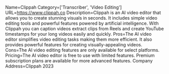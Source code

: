 Name=Clippah
Category=['Transcriber', 'Video Editing']
URL=https://www.clippah.co
Description=Clippah is an AI video editor that allows you to create stunning visuals in seconds. It includes simple video editing tools and powerful features powered by artificial intelligence. With Clippah you can caption videos extract clips from Reels and create YouTube timestamps for your long videos easily and quickly.
Pros=The AI video editor simplifies video editing tasks making them more efficient. It also provides powerful features for creating visually-appealing videos.
Cons=The AI video editing features are only available for select platforms.
Pricing=The AI video editor is free to use with limited features. Premium subscription plans are available for more advanced features.
Company Address=Clippah 2023
